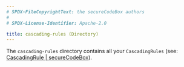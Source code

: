 ```yaml
---
# SPDX-FileCopyrightText: the secureCodeBox authors
#
# SPDX-License-Identifier: Apache-2.0

title: cascading-rules (Directory)
---
```


The `cascading-rules` directory contains all your `CascadingRules` (see: [CascadingRule | secureCodeBox](/docs/api/crds/cascading-rule)).

